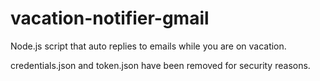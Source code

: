 # vacation-notifier-gmail
Node.js script that auto replies to emails while you are on vacation.

credentials.json and token.json have been removed for security reasons.

